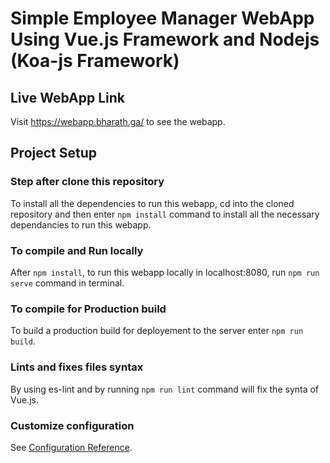 # Simple Employee Manager WebApp Using Vue.js Framework and Nodejs (Koa-js Framework)

## Live WebApp Link
Visit https://webapp.bharath.ga/ to see the webapp.

## Project Setup

### Step after clone this repository

To install all the dependencies to run this webapp, cd into the cloned repository and then enter ```npm install``` command
to install all the necessary dependancies to run this webapp.

### To compile and Run locally

After ```npm install```, to run this webapp locally in localhost:8080, run ```npm run serve``` command in terminal.

### To compile for Production build

To build a production build for deployement to the server enter ```npm run build```.

### Lints and fixes files syntax

By using es-lint and by running ```npm run lint``` command will fix the synta of Vue.js.

### Customize configuration

See [Configuration Reference](https://cli.vuejs.org/config/).
